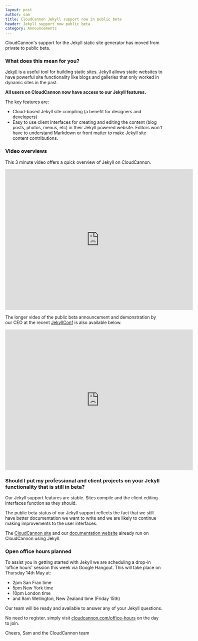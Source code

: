 ```yaml
---
layout: post
author: sam
title: CloudCannon Jekyll support now in public beta
header: Jekyll support now public beta
category: Announcements
---
```


CloudCannon&#39;s support for the Jekyll static site generator has moved from private to public beta.

### What does this mean for you?

[Jekyll](http://jekyll) is a useful tool for building static sites. Jekyll allows static websites to have powerful site functionality like blogs and galleries that only worked in dynamic sites in the past.

<strong> All users on CloudCannon now have access to our Jekyll features. </strong>

The key features are:

*   Cloud-based Jekyll site compiling (a benefit for designers and developers)
*   Easy to use client interfaces for creating and editing the content (blog posts, photos, menus, etc) in their Jekyll powered website. Editors won&#39;t have to understand Markdown or front matter to make Jekyll site content contributions.

### Video overviews

This 3 minute video offers a quick overview of Jekyll on CloudCannon.

<iframe width="600" height="450" src="https://www.youtube.com/embed/jlAtW1AyZA4" frameborder="0" allowfullscreen></iframe>

The longer video of the public beta announcement and demonstration by our CEO at the recent [JekyllConf](http://JekyllConf.com) is also available below.

<iframe width="600" height="450" src="https://www.youtube.com/embed/NuChR_YdjrI" frameborder="0" allowfullscreen></iframe>

### Should I put my professional and client projects on your Jekyll functionality that is still in beta?

Our Jekyll support features are stable. Sites compile and the client editing interfaces function as they should.

The public beta status of our Jekyll support reflects the fact that we still have better documentation we want to write and we are likely to continue making improvements to the user interfaces.

The [CloudCannon site](http://cloudcannon.com) and our [documentation website](http://docs.cloudcannon.com) already run on CloudCannon using Jekyll.

### Open office hours planned

<!-- remove this section after Office Hours on Thurs 14 May -->

To assist you in getting started with Jekyll we are scheduling a drop-in &#39;office hours&#39; session this week via Google Hangout. This will take place on Thursday 14th May at:
- 2pm San Fran time
- 5pm New York time
- 10pm London time
- and 9am Wellington, New Zealand time (Friday 15th)

Our team will be ready and available to answer any of your Jekyll questions.

No need to register, simply visit [cloudcannon.com/office-hours](http://cloudcannon.com/office-hours) on the day to join.

Cheers,
Sam and the CloudCannon team
